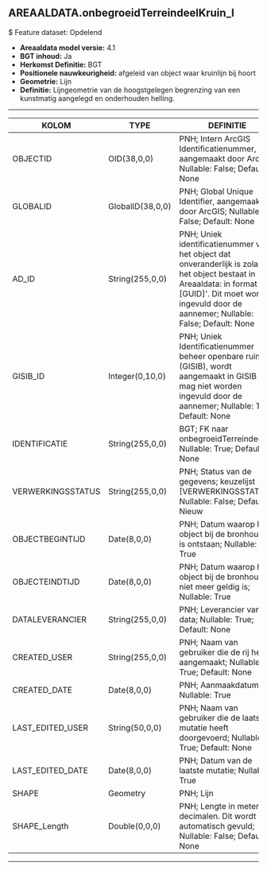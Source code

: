 ## AREAALDATA.onbegroeidTerreindeelKruin_l

$ Feature dataset: Opdelend


* __Areaaldata model versie:__ 4.1
* __BGT inhoud:__ Ja
* __Herkomst Definitie:__ BGT
* __Positionele nauwkeurigheid:__ afgeleid van object waar kruinlijn bij hoort
* __Geometrie:__ Lijn
* __Definitie:__  Lijngeometrie van de hoogstgelegen begrenzing van een kunstmatig aangelegd en onderhouden helling. 

***

|KOLOM                              |TYPE          	         |DEFINITIE|
|------                             |----          	         |-----    |
|OBJECTID                           |OID(38,0,0)             |PNH; Intern ArcGIS Identificatienummer, aangemaakt door ArcGIS; Nullable: False; Default: None|
|GLOBALID                           |GlobalID(38,0,0)        |PNH; Global Unique Identifier,  aangemaakt door ArcGIS; Nullable: False; Default: None|
|AD_ID                              |String(255,0,0)         |PNH; Uniek identificatienummer voor het object dat onveranderlijk is zolang het object bestaat in Areaaldata: in format 'AD.[GUID]'. Dit moet worden ingevuld door de aannemer; Nullable: False; Default: None|
|GISIB_ID                           |Integer(0,10,0)         |PNH; Uniek Identificatienummer beheer openbare ruimte (GISIB), wordt aangemaakt in GISIB en mag niet worden ingevuld door de aannemer; Nullable: True; Default: None|
|IDENTIFICATIE                      |String(255,0,0)         |BGT; FK naar onbegroeidTerreindeel_v; Nullable: True; Default: None|
|VERWERKINGSSTATUS                  |String(255,0,0)         |PNH; Status van de gegevens; keuzelijst [VERWERKINGSSTATUS]; Nullable: False; Default: Nieuw|
|OBJECTBEGINTIJD                    |Date(8,0,0)             |PNH; Datum waarop het object bij de bronhouder is ontstaan; Nullable: True|
|OBJECTEINDTIJD                     |Date(8,0,0)             |PNH; Datum waarop het object bij de bronhouder niet meer geldig is; Nullable: True|
|DATALEVERANCIER                    |String(255,0,0)         |PNH; Leverancier van de data; Nullable: True; Default: None|
|CREATED_USER                       |String(255,0,0)         |PNH; Naam van gebruiker die de rij heeft aangemaakt; Nullable: True; Default: None|
|CREATED_DATE                       |Date(8,0,0)             |PNH; Aanmaakdatum; Nullable: True|
|LAST_EDITED_USER                   |String(50,0,0)          |PNH; Naam van gebruiker die de laatste mutatie heeft doorgevoerd; Nullable: True; Default: None|
|LAST_EDITED_DATE                   |Date(8,0,0)             |PNH; Datum van de laatste mutatie; Nullable: True|
|SHAPE                              |Geometry                |PNH; Lijn|
|SHAPE_Length                       |Double(0,0,0)           |PNH; Lengte in meters, 5 decimalen. Dit wordt automatisch gevuld; Nullable: False; Default: None|

***
